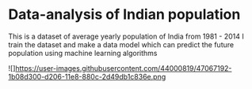 # Data-analysis of Indian population
This is a dataset of average yearly population of India from 1981 - 2014
I train the dataset and make a data model which can predict the future population using machine learning algorithms 

![]https://user-images.githubusercontent.com/44000819/47067192-1b08d300-d206-11e8-880c-2d49db1c836e.png
